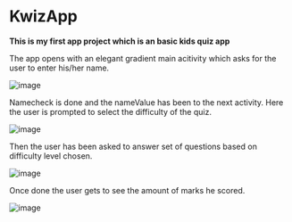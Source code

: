 # KwizApp
**This is my first app project which is an basic kids quiz app**

The app opens with an elegant gradient main acitivity which asks for the user to enter his/her name.

![image](https://github.com/RaghulGopinathan/KwizApp/assets/58162004/5a73d959-030b-4f11-82c7-a8ee81ca7c0b)

Namecheck is done and the nameValue has been to the next activity. Here the user is prompted to select the difficulty of the quiz.

![image](https://github.com/RaghulGopinathan/KwizApp/assets/58162004/6be13025-f644-406e-89ae-f5ad8b40df95)

Then the user has been asked to answer set of questions based on difficulty level chosen.

![image](https://github.com/RaghulGopinathan/KwizApp/assets/58162004/ade9b6db-dfa5-4602-94e2-65e2af4a27ea)

Once done the user gets to see the amount of marks he scored.

![image](https://github.com/RaghulGopinathan/KwizApp/assets/58162004/02967160-63c0-4ac4-b4af-489d68ba0e74)



